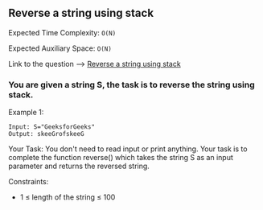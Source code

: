 ## Reverse a string using stack
Expected Time Complexity: `O(N)`

Expected Auxiliary Space: `O(N)`

Link to the question --> [Reverse a string using stack](https://practice.geeksforgeeks.org/problems/reverse-a-string-using-stack/1)

### You are given a string S, the task is to reverse the string using stack.

Example 1:
```
Input: S="GeeksforGeeks"
Output: skeeGrofskeeG
``` 
Your Task:
You don't need to read input or print anything. Your task is to complete the function reverse() which takes the string S as an input parameter and returns the reversed string.

Constraints:
- 1 ≤ length of the string ≤ 100